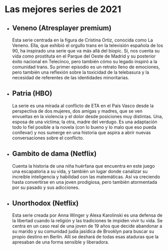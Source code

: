 # Las mejores series de 2021

- ## Veneno (Atresplayer premium)

  Esta serie centrada en la figura de Cristina Ortiz, conocida como La Veneno. Ella, que exhibió el orgullo trans en la televisión española de los 90, ha inspirado una serie que va más allá del biopic. Sí, nos cuenta su vida como prostituta en el Parque del Oeste de Madrid y su posterior éxito nacional en Telecinco, pero también cómo su legado inspiró a la comunidad trans. Su primer episodio es un retrato lleno de emociones, pero también una reflexión sobre la toxicidad de la telebasura y la necesidad de referentes de las identidades minoritarias.

- ## Patria (HBO)

  La serie es una mirada al conflicto de ETA en el País Vasco desde la perspectiva de dos mujeres, dos amigas y madres, que se ven envueltas en la violencia y el dolor desde posiciones muy distintas. Una, esposa de una víctima; la otra, madre del verdugo. Es una adaptación todo lo fiel posible a la novela (con lo bueno y lo malo que eso pueda conllevar) y nos sumerge en una historia que aspira a abrir nuevas conversaciones sobre el conflicto.

- ## Gambito de dama (Netflix)

  Cuenta la historia de una niña huérfana que encuentra en este juego una escapatoria a su vida, y también un lugar donde canalizar su increíble inteligencia y habilidad con las matemáticas. Así va creciendo hasta convertirse en una joven prodigiosa, pero también atormentada por su pasado y sus adicciones.

- ## Unorthodox (Netflix)
  Esta serie creada por Anna Winger y Alexa Karolinski es una defensa de la libertad cuando la religión y las tradiciones te impiden vivir tu vida. Se centra en un caso real de una joven de 19 años que decide abandonar a su marido y su comunidad judía jasídica de Brooklyn para buscar su propio destino en Berlín. Allí se deshará de todas esas ataduras que la apresaban de una forma sensible y liberadora.
